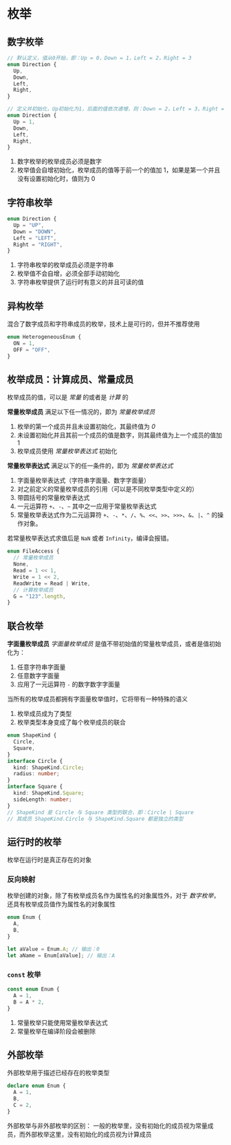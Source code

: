 # 枚举

## 数字枚举

```ts
// 默认定义，值从0开始，即：Up = 0，Down = 1，Left = 2，Right = 3
enum Direction {
  Up,
  Down,
  Left,
  Right,
}

// 定义并初始化，Up初始化为1，后面的值依次递增，则：Down = 2，Left = 3，Right = 4
enum Direction {
  Up = 1,
  Down,
  Left,
  Right,
}
```

1. 数字枚举的枚举成员必须是数字
2. 枚举值会自增初始化，枚举成员的值等于前一个的值加 1，如果是第一个并且没有设置初始化时，值则为 0

## 字符串枚举

```ts
enum Direction {
  Up = "UP",
  Down = "DOWN",
  Left = "LEFT",
  Right = "RIGHT",
}
```

1. 字符串枚举的枚举成员必须是字符串
2. 枚举值不会自增，必须全部手动初始化
3. 字符串枚举提供了运行时有意义的并且可读的值

## 异构枚举

混合了数字成员和字符串成员的枚举，技术上是可行的，但并不推荐使用

```ts
enum HeterogeneousEnum {
  ON = 1,
  OFF = "OFF",
}
```

## 枚举成员：计算成员、常量成员

枚举成员的值，可以是 _常量_ 的或者是 _计算_ 的

**常量枚举成员**
满足以下任一情况的，即为 _常量枚举成员_

1. 枚举的第一个成员并且未设置初始化，其最终值为 _0_
2. 未设置初始化并且其前一个成员的值是数字，则其最终值为上一个成员的值加 1
3. 枚举成员使用 _常量枚举表达式_ 初始化

**常量枚举表达式**
满足以下的任一条件的，即为 _常量枚举表达式_

1. 字面量枚举表达式（字符串字面量、数字字面量）
2. 对之前定义的常量枚举成员的引用（可以是不同枚举类型中定义的）
3. 带圆括号的常量枚举表达式
4. 一元运算符 `+`、`-`、`~` 其中之一应用于常量枚举表达式
5. 常量枚举表达式作为二元运算符 `+`、`-`、`*`、`/`、`%`、`<<`、`>>`、`>>>`、`&`、`|`、`^` 的操作对象。

若常量枚举表达式求值后是 `NaN` 或者 `Infinity`，编译会报错。

```ts
enum FileAccess {
  // 常量枚举成员
  None,
  Read = 1 << 1,
  Write = 1 << 2,
  ReadWrite = Read | Write,
  // 计算枚举成员
  G = "123".length,
}
```

## 联合枚举

**字面量枚举成员**
_字面量枚举成员_ 是值不带初始值的常量枚举成员，或者是值初始化为：

1. 任意字符串字面量
2. 任意数字字面量
3. 应用了一元运算符 `-` 的数字数字字面量

当所有的枚举成员都拥有字面量枚举值时，它将带有一种特殊的语义

1. 枚举成员成为了类型
2. 枚举类型本身变成了每个枚举成员的联合

```ts
enum ShapeKind {
  Circle,
  Square,
}
interface Circle {
  kind: ShapeKind.Circle;
  radius: number;
}
interface Square {
  kind: ShapeKind.Square;
  sideLength: number;
}
// ShapeKind 是 Circle 与 Square 类型的联合，即：Circle | Square
// 其成员 ShapeKind.Circle 与 ShapeKind.Square 都是独立的类型
```

## 运行时的枚举

枚举在运行时是真正存在的对象

### 反向映射

枚举创建的对象，除了有枚举成员名作为属性名的对象属性外，对于 _数字枚举_，还具有枚举成员值作为属性名的对象属性

```ts
enum Enum {
  A,
  B,
}

let aValue = Enum.A; // 输出：0
let aName = Enum[aValue]; // 输出：A
```

### `const` 枚举

```ts
const enum Enum {
  A = 1,
  B = A * 2,
}
```

1. 常量枚举只能使用常量枚举表达式
2. 常量枚举在编译阶段会被删除

## 外部枚举

外部枚举用于描述已经存在的枚举类型

```ts
declare enum Enum {
  A = 1,
  B,
  C = 2,
}
```

外部枚举与非外部枚举的区别：
一般的枚举里，没有初始化的成员视为常量成员，而外部枚举这里，没有初始化的成员视为计算成员
